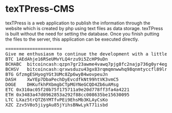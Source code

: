 # texTPress-CMS
texTPress is a web application to publish the information through the website which is created by php using text files as data storage. texTPress is built without the need for setting the database. Once you finish putting the files to the server, this application can be executed directly.

<pre>
=====================
Give me enthusiasm to continue the development with a little donation to:
BTC	1AEdAhje16RSeUMvYLQ4rzu9i5ZcHP9uDn
BCHABC	bitcoincash:qzpn7gr23awme4vawq7pjg8fc2najp736g0yr4eg0q
BCHSV	bitcoincash:qrxwsduzu43gx83rqmqmnwwhq98qnmtyccfl89lr2p
BTG	GfzmgESHyogYGt3UMc8Zp6wyB4wovpeuJn
DASH	XwYEp7DbaPechDyEvcdfkNt99htVK3vmC5
DOGE	DHKufkhPXbmgbCTpMGYNeGCQD4Zb6uAMsg
ETC	0x310ac05f20b75f175711a9e20d778ff3fa4a4221
ETH	0x3483a47d0962853a292f88cc008635be15630095
LTC	LXaz5trQTZ6YMTfvPEi9EhsMb3KLAyCsKo
XZC	Zzv5V8o5jiygAu85jYihsBNwLykT71isbd
</pre>
